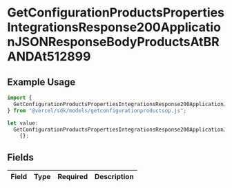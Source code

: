 # GetConfigurationProductsPropertiesIntegrationsResponse200ApplicationJSONResponseBodyProductsAtBRANDAt512899

## Example Usage

```typescript
import {
  GetConfigurationProductsPropertiesIntegrationsResponse200ApplicationJSONResponseBodyProductsAtBRANDAt512899,
} from "@vercel/sdk/models/getconfigurationproductsop.js";

let value:
  GetConfigurationProductsPropertiesIntegrationsResponse200ApplicationJSONResponseBodyProductsAtBRANDAt512899 =
    {};
```

## Fields

| Field       | Type        | Required    | Description |
| ----------- | ----------- | ----------- | ----------- |